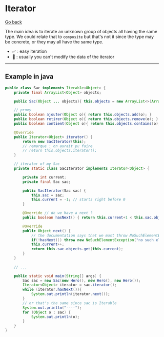 # Iterator

[Go back](..)

The main idea is to iterate an unknown group of objects
all having the same type. We could relate that to
``composite`` but that's not it since the type
may be concrete, or they may all have the same type.

* ✅ : easy iteration
* 🚫 : usually you can't modify the data of the iterator

<hr class="sl">

## Example in java

```java
public class Sac implements Iterable<Object> {
    private final ArrayList<Object> objects;

    public Sac(Object ... objects){ this.objects = new ArrayList<>(Arrays.asList(objects)); }

    // proxy
    public boolean ajouter(Object o){ return this.objects.add(o); }
    public boolean retirer(Object o){ return this.objects.remove(o); }
    public boolean contient(Object o){ return this.objects.contains(o); }

    @Override
    public Iterator<Object> iterator() {
        return new SacIterator(this);
        // remarque : on aurait pu faire
        // return this.objects.iterator();
    }

    // iterator of my Sac
    private static class SacIterator implements Iterator<Object> {

        private int current;
        private final Sac sac;

        public SacIterator(Sac sac) {
            this.sac = sac;
            this.current = -1; // starts right before 0
        }

        @Override // do we have a next ?
        public boolean hasNext() { return this.current+1 < this.sac.objects.size(); }

        @Override
        public Object next() {
            // the documentation says that we must throw NoSuchElementException
            if(!hasNext()) throw new NoSuchElementException("no such elements");
            this.current++;
            return this.sac.objects.get(this.current);
        }
    }
    
    // ...

    public static void main(String[] args) {
        Sac sac = new Sac(new Hero(), new Hero(), new Hero());
        Iterator<Object> iterator = sac.iterator();
        while (iterator.hasNext()){
            System.out.println(iterator.next());
        }
        // or that's the same since sac is Iterable
        System.out.println("----");
        for (Object o : sac) {
            System.out.println(o);
        }
    }
}
```